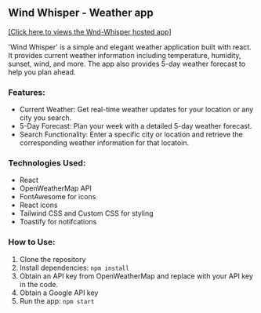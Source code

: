 ## Wind Whisper - Weather app

<a href="https://wind-whisper-kappa.vercel.app/"> [Click here to views the Wnd-Whisper hosted app] </a>

'Wind Whisper' is a simple and elegant weather application built with react. It provides current weather information including temperature, humidity, sunset, wind, and more. The app also provides 5-day weather forecast to help you plan ahead. 

### Features:
- Current Weather: Get real-time weather updates for your location or any city you search.
- 5-Day Forecast: Plan your week with a detailed 5-day weather forecast.
- Search Functionality: Enter a specific city or location and retrieve the corresponding weather information for that locatoin.

### Technologies Used:
- React
- OpenWeatherMap API
- FontAwesome for icons
- React icons
- Tailwind CSS and Custom CSS for styling
- Toastify for notifcations

### How to Use:
1. Clone the repository
2. Install dependencies: `npm install`
3. Obtain an API key from OpenWeatherMap and replace with your API key in the code.
4. Obtain a Google API key
5. Run the app: `npm start`
